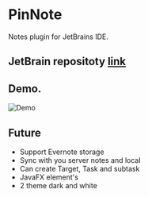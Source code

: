# PinNote
Notes plugin for JetBrains IDE. 

## JetBrain repositoty [link](https://plugins.jetbrains.com/plugin/11224-pinnote)

## Demo.
![Demo](http://images.vfl.ru/ii/1539356680/aba811a4/23764138_m.png)

## Future
 * Support Evernote storage
 * Sync with you server notes and local
 * Can create Target, Task and subtask
 * JavaFX element's
 * 2 theme dark and white
 
